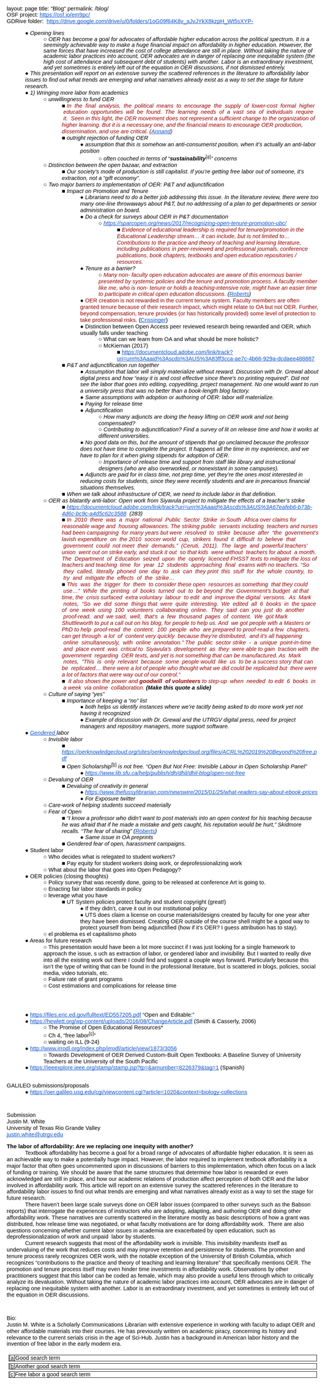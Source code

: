 layout: page
title: "Blog"
permalink: /blog/


<html><head><meta content="text/html; charset=UTF-8" http-equiv="content-type"><style type="text/css">.lst-kix_d9svzt4xlxvu-4>li:before{content:"\0025cb  "}.lst-kix_d9svzt4xlxvu-3>li:before{content:"\0025cf  "}.lst-kix_d9svzt4xlxvu-7>li:before{content:"\0025cb  "}.lst-kix_ohjcj0i0ijr5-1>li:before{content:"\0025cb  "}.lst-kix_ohjcj0i0ijr5-0>li:before{content:"\0025cf  "}.lst-kix_ohjcj0i0ijr5-2>li:before{content:"\0025a0  "}.lst-kix_d9svzt4xlxvu-6>li:before{content:"\0025cf  "}.lst-kix_d9svzt4xlxvu-5>li:before{content:"\0025a0  "}.lst-kix_d9svzt4xlxvu-0>li:before{content:"\0025cf  "}.lst-kix_thojrha39qk-0>li:before{content:"\0025cf  "}.lst-kix_d9svzt4xlxvu-2>li:before{content:"\0025a0  "}.lst-kix_d9svzt4xlxvu-1>li:before{content:"\0025cb  "}ul.lst-kix_ohjcj0i0ijr5-0{list-style-type:none}ul.lst-kix_ohjcj0i0ijr5-1{list-style-type:none}ul.lst-kix_ohjcj0i0ijr5-2{list-style-type:none}ul.lst-kix_ohjcj0i0ijr5-3{list-style-type:none}ul.lst-kix_ohjcj0i0ijr5-4{list-style-type:none}ul.lst-kix_ohjcj0i0ijr5-5{list-style-type:none}ul.lst-kix_ohjcj0i0ijr5-6{list-style-type:none}ul.lst-kix_ohjcj0i0ijr5-7{list-style-type:none}.lst-kix_ohjcj0i0ijr5-8>li:before{content:"\0025a0  "}ul.lst-kix_ohjcj0i0ijr5-8{list-style-type:none}.lst-kix_ohjcj0i0ijr5-5>li:before{content:"\0025a0  "}.lst-kix_ohjcj0i0ijr5-4>li:before{content:"\0025cb  "}.lst-kix_ohjcj0i0ijr5-6>li:before{content:"\0025cf  "}.lst-kix_ohjcj0i0ijr5-3>li:before{content:"\0025cf  "}.lst-kix_ohjcj0i0ijr5-7>li:before{content:"\0025cb  "}ul.lst-kix_thojrha39qk-2{list-style-type:none}ul.lst-kix_thojrha39qk-1{list-style-type:none}ul.lst-kix_thojrha39qk-4{list-style-type:none}ul.lst-kix_thojrha39qk-3{list-style-type:none}ul.lst-kix_thojrha39qk-0{list-style-type:none}ul.lst-kix_thojrha39qk-6{list-style-type:none}ul.lst-kix_thojrha39qk-5{list-style-type:none}ul.lst-kix_thojrha39qk-8{list-style-type:none}ul.lst-kix_thojrha39qk-7{list-style-type:none}.lst-kix_fyawyr5dq9ft-8>li:before{content:"\0025a0  "}.lst-kix_fyawyr5dq9ft-6>li:before{content:"\0025cf  "}.lst-kix_fyawyr5dq9ft-7>li:before{content:"\0025cb  "}.lst-kix_fyawyr5dq9ft-5>li:before{content:"\0025a0  "}.lst-kix_vulbfdfmmfrd-7>li:before{content:"\0025cb  "}ul.lst-kix_vulbfdfmmfrd-7{list-style-type:none}ul.lst-kix_fyawyr5dq9ft-8{list-style-type:none}ul.lst-kix_vulbfdfmmfrd-6{list-style-type:none}ul.lst-kix_fyawyr5dq9ft-7{list-style-type:none}ul.lst-kix_vulbfdfmmfrd-5{list-style-type:none}.lst-kix_vulbfdfmmfrd-6>li:before{content:"\0025cf  "}.lst-kix_vulbfdfmmfrd-8>li:before{content:"\0025a0  "}ul.lst-kix_fyawyr5dq9ft-6{list-style-type:none}ul.lst-kix_vulbfdfmmfrd-4{list-style-type:none}ul.lst-kix_fyawyr5dq9ft-5{list-style-type:none}ul.lst-kix_fyawyr5dq9ft-4{list-style-type:none}ul.lst-kix_fyawyr5dq9ft-3{list-style-type:none}ul.lst-kix_fyawyr5dq9ft-2{list-style-type:none}ul.lst-kix_vulbfdfmmfrd-8{list-style-type:none}ul.lst-kix_fyawyr5dq9ft-1{list-style-type:none}.lst-kix_vulbfdfmmfrd-3>li:before{content:"\0025cf  "}ul.lst-kix_fyawyr5dq9ft-0{list-style-type:none}.lst-kix_vulbfdfmmfrd-4>li:before{content:"\0025cb  "}ul.lst-kix_vulbfdfmmfrd-3{list-style-type:none}.lst-kix_vulbfdfmmfrd-5>li:before{content:"\0025a0  "}ul.lst-kix_vulbfdfmmfrd-2{list-style-type:none}ul.lst-kix_vulbfdfmmfrd-1{list-style-type:none}ul.lst-kix_vulbfdfmmfrd-0{list-style-type:none}.lst-kix_vulbfdfmmfrd-0>li:before{content:"\0025cf  "}ul.lst-kix_ncuh5mvf05o6-7{list-style-type:none}ul.lst-kix_ncuh5mvf05o6-8{list-style-type:none}ul.lst-kix_ncuh5mvf05o6-5{list-style-type:none}ul.lst-kix_ncuh5mvf05o6-6{list-style-type:none}.lst-kix_vulbfdfmmfrd-2>li:before{content:"\0025a0  "}.lst-kix_vulbfdfmmfrd-1>li:before{content:"\0025cb  "}.lst-kix_fyawyr5dq9ft-2>li:before{content:"\0025a0  "}.lst-kix_fyawyr5dq9ft-3>li:before{content:"\0025cf  "}.lst-kix_fyawyr5dq9ft-0>li:before{content:"\0025cf  "}.lst-kix_fyawyr5dq9ft-4>li:before{content:"\0025cb  "}ul.lst-kix_ncuh5mvf05o6-3{list-style-type:none}ul.lst-kix_ncuh5mvf05o6-4{list-style-type:none}ul.lst-kix_ncuh5mvf05o6-1{list-style-type:none}ul.lst-kix_ncuh5mvf05o6-2{list-style-type:none}ul.lst-kix_ncuh5mvf05o6-0{list-style-type:none}.lst-kix_fyawyr5dq9ft-1>li:before{content:"\0025cb  "}ul.lst-kix_d9svzt4xlxvu-0{list-style-type:none}ul.lst-kix_d9svzt4xlxvu-1{list-style-type:none}ul.lst-kix_d9svzt4xlxvu-2{list-style-type:none}ul.lst-kix_d9svzt4xlxvu-3{list-style-type:none}ul.lst-kix_d9svzt4xlxvu-4{list-style-type:none}ul.lst-kix_d9svzt4xlxvu-5{list-style-type:none}ul.lst-kix_d9svzt4xlxvu-6{list-style-type:none}ul.lst-kix_d9svzt4xlxvu-7{list-style-type:none}ul.lst-kix_d9svzt4xlxvu-8{list-style-type:none}.lst-kix_ncuh5mvf05o6-5>li:before{content:"\0025a0  "}.lst-kix_thojrha39qk-4>li:before{content:"\0025cb  "}.lst-kix_ncuh5mvf05o6-3>li:before{content:"\0025cf  "}.lst-kix_ncuh5mvf05o6-7>li:before{content:"\0025cb  "}.lst-kix_ncuh5mvf05o6-2>li:before{content:"\0025a0  "}.lst-kix_ncuh5mvf05o6-6>li:before{content:"\0025cf  "}.lst-kix_thojrha39qk-1>li:before{content:"\0025cb  "}.lst-kix_thojrha39qk-5>li:before{content:"\0025a0  "}.lst-kix_ncuh5mvf05o6-1>li:before{content:"\0025cb  "}.lst-kix_thojrha39qk-2>li:before{content:"\0025a0  "}.lst-kix_ncuh5mvf05o6-0>li:before{content:"\0025cf  "}.lst-kix_ncuh5mvf05o6-8>li:before{content:"\0025a0  "}.lst-kix_thojrha39qk-3>li:before{content:"\0025cf  "}.lst-kix_thojrha39qk-8>li:before{content:"\0025a0  "}.lst-kix_d9svzt4xlxvu-8>li:before{content:"\0025a0  "}.lst-kix_thojrha39qk-6>li:before{content:"\0025cf  "}.lst-kix_ncuh5mvf05o6-4>li:before{content:"\0025cb  "}.lst-kix_thojrha39qk-7>li:before{content:"\0025cb  "}ol{margin:0;padding:0}table td,table th{padding:0}.c3{margin-left:144pt;padding-top:0pt;padding-left:0pt;padding-bottom:0pt;line-height:1.15;orphans:2;widows:2;text-align:left}.c10{margin-left:108pt;padding-top:0pt;padding-left:0pt;padding-bottom:0pt;line-height:1.15;orphans:2;widows:2;text-align:left}.c1{margin-left:72pt;padding-top:0pt;padding-left:0pt;padding-bottom:0pt;line-height:1.15;orphans:2;widows:2;text-align:left}.c2{margin-left:36pt;padding-top:0pt;padding-left:0pt;padding-bottom:0pt;line-height:1.15;orphans:2;widows:2;text-align:left}.c5{color:#000000;font-weight:400;text-decoration:none;vertical-align:baseline;font-size:11pt;font-family:"Arial";font-style:normal}.c11{padding-top:0pt;text-indent:36pt;padding-bottom:0pt;line-height:1.15;orphans:2;widows:2;text-align:left}.c13{padding-top:0pt;padding-bottom:0pt;line-height:1.15;orphans:2;widows:2;text-align:left;height:11pt}.c0{color:#000000;font-weight:400;text-decoration:none;vertical-align:baseline;font-size:11pt;font-family:"Arial";font-style:italic}.c16{padding-top:0pt;padding-bottom:0pt;line-height:1.15;orphans:2;widows:2;text-align:left}.c14{color:#000000;text-decoration:none;vertical-align:baseline;font-size:11pt;font-family:"Arial";font-style:normal}.c21{font-weight:400;text-decoration:none;vertical-align:baseline;font-size:11pt;font-family:"Arial"}.c7{text-decoration-skip-ink:none;-webkit-text-decoration-skip:none;color:#1155cc;text-decoration:underline}.c15{padding-top:0pt;padding-bottom:0pt;line-height:1.0;text-align:left}.c19{background-color:#ffffff;max-width:900pt;padding:72pt 72pt 72pt 36pt}.c18{margin-left:180pt;padding-left:0pt}.c17{border:1px solid black;margin:5px}.c20{margin-left:216pt;padding-left:0pt}.c9{color:inherit;text-decoration:inherit}.c23{margin-left:72pt;padding-left:0pt}.c4{padding:0;margin:0}.c12{font-weight:700}.c6{font-style:italic}.c8{color:#980000}.c22{height:11pt}.title{padding-top:0pt;color:#000000;font-size:21pt;padding-bottom:0pt;font-family:"Trebuchet MS";line-height:1.15;page-break-after:avoid;orphans:2;widows:2;text-align:left}.subtitle{padding-top:0pt;color:#666666;font-size:13pt;padding-bottom:10pt;font-family:"Trebuchet MS";line-height:1.15;page-break-after:avoid;font-style:italic;orphans:2;widows:2;text-align:left}li{color:#000000;font-size:11pt;font-family:"Arial"}p{margin:0;color:#000000;font-size:11pt;font-family:"Arial"}h1{padding-top:0pt;color:#000000;font-weight:700;font-size:18pt;padding-bottom:0pt;font-family:"Trebuchet MS";line-height:1.0;page-break-after:avoid;orphans:2;widows:2;text-align:left}h2{padding-top:0pt;color:#000000;font-weight:700;font-size:14pt;padding-bottom:0pt;font-family:"Trebuchet MS";line-height:1.15;page-break-after:avoid;orphans:2;widows:2;text-align:left}h3{padding-top:0pt;color:#000000;font-weight:700;font-size:12pt;padding-bottom:0pt;font-family:"Trebuchet MS";line-height:1.0;page-break-after:avoid;orphans:2;widows:2;text-align:left}h4{padding-top:0pt;color:#000000;font-weight:700;font-size:11pt;padding-bottom:0pt;font-family:"Arial";line-height:1.0;page-break-after:avoid;orphans:2;widows:2;text-align:left}h5{padding-top:8pt;color:#666666;font-size:11pt;padding-bottom:0pt;font-family:"Trebuchet MS";line-height:1.15;page-break-after:avoid;orphans:2;widows:2;text-align:left}h6{padding-top:8pt;color:#666666;font-size:11pt;padding-bottom:0pt;font-family:"Trebuchet MS";line-height:1.15;page-break-after:avoid;font-style:italic;orphans:2;widows:2;text-align:left}</style></head><body class="c19"><p class="c16"><span>OSF project: </span><span class="c7"><a class="c9" href="https://www.google.com/url?q=https://osf.io/em9pc/&amp;sa=D&amp;ust=1573211565260000">https://osf.io/em9pc/</a></span><span class="c5">&nbsp;</span></p><p class="c16"><span>GDRive folder: &nbsp;</span><span class="c7"><a class="c9" href="https://www.google.com/url?q=https://drive.google.com/drive/u/0/folders/1oG09f64K8v_aJvJYkX8kzpH_Wt5sXYP-&amp;sa=D&amp;ust=1573211565261000">https://drive.google.com/drive/u/0/folders/1oG09f64K8v_aJvJYkX8kzpH_Wt5sXYP-</a></span></p><p class="c13"><span class="c5"></span></p><ul class="c4 lst-kix_d9svzt4xlxvu-0 start"><li class="c2"><span class="c0">Opening lines</span></li></ul><ul class="c4 lst-kix_d9svzt4xlxvu-1 start"><li class="c15 c23"><span class="c0">OER has become a goal for advocates of affordable higher education across the political spectrum. It is a seemingly achievable way to make a huge financial impact on affordability in higher education. However, the same forces that have increased the cost of college attendance are still in place. Without taking the nature of academic labor practices into account, OER advocates are in danger of replacing one inequitable system (the high cost of attendance and subsequent debt of students) with another. Labor is an extraordinary investment, and yet sometimes is entirely left out of the equation in OER discussions, if not dismissed entirely. </span></li></ul><ul class="c4 lst-kix_d9svzt4xlxvu-0"><li class="c2"><span class="c0">This presentation will report on an extensive survey the scattered references in the literature to affordability labor issues to find out what trends are emerging and what narratives already exist as a way to set the stage for future research.</span></li><li class="c2"><span class="c0">1) Wringing more labor from academics</span></li></ul><ul class="c4 lst-kix_d9svzt4xlxvu-1 start"><li class="c1"><span class="c0">unwillingness to fund OER </span></li></ul><ul class="c4 lst-kix_d9svzt4xlxvu-2 start"><li class="c10"><span class="c6 c8">In &nbsp;the &nbsp;final &nbsp;analysis, &nbsp;the &nbsp;political &nbsp;means &nbsp;to &nbsp;encourage &nbsp;the &nbsp;supply &nbsp;of &nbsp;lower-cost &nbsp;formal &nbsp;higher &nbsp;education &nbsp;opportunities &nbsp;will &nbsp;be &nbsp;found. &nbsp;The &nbsp;learning &nbsp;needs &nbsp;of &nbsp;a &nbsp;vast &nbsp;sea &nbsp;of &nbsp;individuals &nbsp;require &nbsp;it. &nbsp;Seen in this light, the OER movement does not represent a sufficient change to the organization of higher learning. But it is a necessary one, and the financial means to encourage OER production, dissemination, and use are critical. (</span><span class="c7 c6"><a class="c9" href="https://www.google.com/url?q=http://www.irrodl.org/index.php/irrodl/article/view/2133&amp;sa=D&amp;ust=1573211565263000">Annand</a></span><span class="c21 c6 c8">)</span></li><li class="c10"><span class="c0">outright rejection of funding OER</span></li></ul><ul class="c4 lst-kix_d9svzt4xlxvu-3 start"><li class="c3"><span class="c0">assumption that this is somehow an anti-consumerist position, when it&rsquo;s actually an anti-labor position</span></li></ul><ul class="c4 lst-kix_d9svzt4xlxvu-4 start"><li class="c16 c18"><span class="c6">often couched in terms of &ldquo;</span><span class="c12 c6">sustainability</span><sup><a href="#cmnt1" id="cmnt_ref1">[a]</a></sup><span class="c0">&rdquo; concerns</span></li></ul><ul class="c4 lst-kix_d9svzt4xlxvu-1"><li class="c1"><span class="c0">Distinction between the open bazaar, and extraction</span></li></ul><ul class="c4 lst-kix_d9svzt4xlxvu-2 start"><li class="c10"><span class="c0">Our society&rsquo;s mode of production is still capitalist. If you&rsquo;re getting free labor out of someone, it&rsquo;s extraction, not a &ldquo;gift economy&rdquo;.</span></li></ul><ul class="c4 lst-kix_d9svzt4xlxvu-1"><li class="c1"><span class="c0">Two major barriers to implementation of OER: P&amp;T and adjunctification</span></li></ul><ul class="c4 lst-kix_d9svzt4xlxvu-2 start"><li class="c10"><span class="c0">Impact on Promotion and Tenure</span></li></ul><ul class="c4 lst-kix_d9svzt4xlxvu-3 start"><li class="c3"><span class="c0">Librarians need to do a better job addressing this issue. In the literature review, there were too many one-line throwaways about P&amp;T, but no addressing of a plan to get departments or senior administration on board. </span></li><li class="c3"><span class="c0">Do a check for surveys about OER in P&amp;T documentation</span></li></ul><ul class="c4 lst-kix_d9svzt4xlxvu-4 start"><li class="c16 c18"><span class="c7 c6"><a class="c9" href="https://www.google.com/url?q=https://sparcopen.org/news/2017/recognizing-open-tenure-promotion-ubc/&amp;sa=D&amp;ust=1573211565265000">https://sparcopen.org/news/2017/recognizing-open-tenure-promotion-ubc/</a></span><span class="c0">&nbsp;</span></li></ul><ul class="c4 lst-kix_d9svzt4xlxvu-5 start"><li class="c16 c20"><span class="c21 c6 c8">Evidence of educational leadership is required for tenure/promotion in the Educational Leadership stream&hellip; It can include, but is not limited to&hellip;Contributions to the practice and theory of teaching and learning literature, including publications in peer-reviewed and professional journals, conference publications, book chapters, textbooks and open education repositories / resources.</span></li></ul><ul class="c4 lst-kix_d9svzt4xlxvu-3"><li class="c3"><span class="c0">Tenure as a barrier?</span></li></ul><ul class="c4 lst-kix_d9svzt4xlxvu-4 start"><li class="c16 c18"><span class="c6 c8">Many non- faculty open education advocates are aware of this enormous barrier presented by systemic policies and the tenure and promotion process. A faculty member like me, who is non- tenure or holds a teaching-intensive role, might have an easier time to participate in critical open education discussions.</span><span class="c6">&nbsp;(</span><span class="c7 c6"><a class="c9" href="https://www.google.com/url?q=https://www.edsurge.com/news/2018-05-16-where-are-all-the-faculty-in-the-open-education-movement&amp;sa=D&amp;ust=1573211565266000">Roberts</a></span><span class="c6">)</span></li></ul><ul class="c4 lst-kix_d9svzt4xlxvu-3"><li class="c3"><span class="c8">OER creation is not rewarded in the current tenure system. Faculty members are often granted tenure because of their research impact, which might relate to OA but not OER. Further, beyond compensation, tenure provides (or has historically provided) some level of protection to take professional risks</span><span>. (</span><span class="c7"><a class="c9" href="https://www.google.com/url?q=http://www.inthelibrarywiththeleadpipe.org/2015/a-critical-take-on-oer-practices-interrogating-commercialization-colonialism-and-content/&amp;sa=D&amp;ust=1573211565267000">Crissinger</a></span><span class="c5">)</span></li><li class="c3"><span class="c5">Distinction between Open Access peer reviewed research being rewarded and OER, which usually falls under teaching</span></li></ul><ul class="c4 lst-kix_d9svzt4xlxvu-4 start"><li class="c16 c18"><span class="c5">What can we learn from OA and what should be more holistic? </span></li><li class="c16 c18"><span class="c5">McKiernan (2017) </span></li></ul><ul class="c4 lst-kix_d9svzt4xlxvu-5 start"><li class="c16 c20"><span class="c7"><a class="c9" href="https://www.google.com/url?q=https://documentcloud.adobe.com/link/track?uri%3Durn%253Aaaid%253Ascds%253AUS%253A83ff3cca-ae7c-4b66-929a-dcdaee488887&amp;sa=D&amp;ust=1573211565268000">https://documentcloud.adobe.com/link/track?uri=urn%3Aaaid%3Ascds%3AUS%3A83ff3cca-ae7c-4b66-929a-dcdaee488887</a></span><span class="c5">&nbsp;</span></li></ul><ul class="c4 lst-kix_d9svzt4xlxvu-2"><li class="c10"><span class="c0">P&amp;T and adjunctification run together</span></li></ul><ul class="c4 lst-kix_d9svzt4xlxvu-3 start"><li class="c3"><span class="c0">Assumption that labor will simply materialize without reward. Discussion with Dr. Grewal about digital press and how &ldquo;easy it is and cost effective since there&#39;s no printing required&rdquo;. Did not see the labor that goes into editing, copyediting, project management. No one would want to run a university press that was no better than a book-length blog factory. </span></li><li class="c3"><span class="c0">Same assumptions with adoption or authoring of OER: labor will materialize. </span></li><li class="c3"><span class="c0">Paying for release time</span></li><li class="c3"><span class="c0">Adjunctification</span></li></ul><ul class="c4 lst-kix_d9svzt4xlxvu-4 start"><li class="c16 c18"><span class="c0">How many adjuncts are doing the heavy lifting on OER work and not being compensated? </span></li><li class="c16 c18"><span class="c0">Contributing to adjunctification? Find a survey of lit on release time and how it works at different universities. </span></li></ul><ul class="c4 lst-kix_d9svzt4xlxvu-3"><li class="c3"><span class="c0">No good data on this, but the amount of stipends that go unclaimed because the professor does not have time to complete the project. It happens all the time in my experience, and we have to plan for it when giving stipends for adoption of OER. </span></li></ul><ul class="c4 lst-kix_d9svzt4xlxvu-4 start"><li class="c16 c18"><span class="c0">Importance of release time and support from staff like library and instructional designers (who are also overworked, or nonexistant in some campuses). </span></li></ul><ul class="c4 lst-kix_d9svzt4xlxvu-3"><li class="c3"><span class="c0">Adjuncts are paid for in class time, not prep time, yet they&rsquo;re the ones most interested in reducing costs for students, since they were recently students and are in precarious financial situations themselves. </span></li></ul><ul class="c4 lst-kix_d9svzt4xlxvu-2"><li class="c10"><span class="c0">When we talk about infrastructure of OER, we need to include labor in that definition. </span></li></ul><ul class="c4 lst-kix_d9svzt4xlxvu-1"><li class="c1"><span class="c0">OER as blatantly anti-labor: Open work from Siyavula project to mitigate the effects of a teacher&rsquo;s strike</span></li></ul><ul class="c4 lst-kix_d9svzt4xlxvu-2 start"><li class="c10"><span class="c7 c6"><a class="c9" href="https://www.google.com/url?q=https://documentcloud.adobe.com/link/track?uri%3Durn%253Aaaid%253Ascds%253AUS%253A67eafeb6-b73b-4d6c-bc9c-a4d5c62c3588&amp;sa=D&amp;ust=1573211565271000">https://documentcloud.adobe.com/link/track?uri=urn%3Aaaid%3Ascds%3AUS%3A67eafeb6-b73b-4d6c-bc9c-a4d5c62c3588</a></span><span class="c0">&nbsp; (283)</span></li><li class="c10"><span class="c6 c8 c21">In &nbsp;2010 &nbsp;there &nbsp;was &nbsp;a &nbsp;major &nbsp;national &nbsp;Public &nbsp;Sector &nbsp;Strike &nbsp;in South &nbsp;Africa over claims for reasonable wage and &nbsp;housing allowances. The striking public &nbsp;servants including &nbsp;teachers and nurses had been campaigning &nbsp;for many years but were &nbsp;resolved &nbsp;to &nbsp;strike &nbsp;because &nbsp;after &nbsp;&ldquo;the &nbsp;government&rsquo;s lavish expenditure &nbsp;on &nbsp;the 2010 &nbsp;soccer world &nbsp;cup, &nbsp;strikers &nbsp;found &nbsp;it &nbsp;difficult &nbsp;to &nbsp;believe &nbsp;that &nbsp;government &nbsp;could &nbsp;not meet &nbsp;their &nbsp;demands.&rdquo; &nbsp;(Ceruti, &nbsp;2011). &nbsp;The &nbsp;large &nbsp;and &nbsp;powerful teachers&rsquo; union &nbsp;went out on strike early, and stuck it out &nbsp;so that kids &nbsp;were without &nbsp;teachers for about &nbsp;a month. The &nbsp;Department &nbsp;of &nbsp;Education &nbsp;seized &nbsp;upon &nbsp;the &nbsp;openly &nbsp;licenced FHSST texts to mitigate the loss of teachers and teaching &nbsp;time &nbsp;for &nbsp;year &nbsp;12 &nbsp;students &nbsp;approaching &nbsp;final &nbsp;exams with no teachers. &ldquo;So &nbsp;they &nbsp;called, &nbsp;literally &nbsp;phoned &nbsp;one &nbsp;day &nbsp;to &nbsp;ask &nbsp;can &nbsp;they print &nbsp;this &nbsp;stuff &nbsp;for &nbsp;the &nbsp;whole &nbsp;country, &nbsp;to &nbsp;try &nbsp;and &nbsp;mitigate the &nbsp;effects &nbsp;of &nbsp;the &nbsp;strike&hellip; &nbsp;</span></li><li class="c10"><span class="c21 c6 c8">This &nbsp;was &nbsp;the &nbsp;trigger &nbsp;for &nbsp;them &nbsp;to consider these open &nbsp;resources as something &nbsp;that they could &nbsp;use&hellip;&rdquo; &nbsp;While &nbsp;the &nbsp;printing &nbsp;of &nbsp;books &nbsp;turned &nbsp;out &nbsp;to &nbsp;be beyond &nbsp;the &nbsp;Government&rsquo;s budget &nbsp;at that time, the &nbsp;crisis surfaced &nbsp;extra voluntary &nbsp;labour &nbsp;to edit &nbsp;and &nbsp;improve the digital &nbsp;versions. &nbsp;As &nbsp;Mark &nbsp;notes, &nbsp;&ldquo;So &nbsp;we &nbsp;did &nbsp;some &nbsp;things that &nbsp;were &nbsp;quite &nbsp;interesting. &nbsp;We &nbsp;edited &nbsp;all &nbsp;6 &nbsp;books &nbsp;in &nbsp;the space of &nbsp;one &nbsp;week &nbsp;using &nbsp;100 &nbsp;volunteers &nbsp;collaborating &nbsp;online. &nbsp;They &nbsp;said &nbsp;can &nbsp;you &nbsp;just &nbsp;do &nbsp;another &nbsp;proof-read, &nbsp;and &nbsp;we said, &nbsp;well, &nbsp;that&rsquo;s &nbsp;a &nbsp;few &nbsp;thousand &nbsp;pages &nbsp;of &nbsp;content. &nbsp;We &nbsp;got Mark Shuttleworth to put a call out on his blog, for people to help us. And &nbsp;we got people with a Masters or PhD to help &nbsp;proof-read &nbsp;the &nbsp;content. &nbsp;100 &nbsp;people &nbsp;who &nbsp;are prepared to proof-read a few &nbsp;chapters, can get through &nbsp;a lot &nbsp;of &nbsp;content very quickly &nbsp;because they&rsquo;re distributed, &nbsp;and it&rsquo;s all happening &nbsp;online &nbsp;simultaneously, &nbsp;with &nbsp;online &nbsp;annotation.&rdquo; The &nbsp;public &nbsp;sector strike &nbsp;- &nbsp;a &nbsp;unique &nbsp;point-in-time &nbsp;and &nbsp;place event &nbsp;was &nbsp;critical to &nbsp;Siyavula&rsquo;s &nbsp;development &nbsp;as &nbsp;they &nbsp;were able to gain &nbsp;traction with &nbsp;the government &nbsp;regarding &nbsp;OER texts, and yet is not something that can be manufactured. As &nbsp;Mark &nbsp;notes, &nbsp;&ldquo;This &nbsp;is &nbsp;only &nbsp;relevant &nbsp;because &nbsp;some &nbsp;people would &nbsp;like &nbsp;us &nbsp;to be a success story that can be &nbsp;replicated&hellip; there were a lot of people who thought what we did could be replicated but &nbsp;there were a lot of factors that were way out of our control.&rdquo;</span></li><li class="c10"><span class="c6 c8">&nbsp;It also shows the power and </span><span class="c12 c6 c8">goodwill &nbsp;of volunteers</span><span class="c6 c8">&nbsp;to step-up &nbsp;when &nbsp;needed &nbsp;to edit &nbsp;6 &nbsp;books &nbsp;in &nbsp;a week &nbsp;via online &nbsp;collaboration. </span><span class="c12 c6">(Make this quote a slide)</span></li></ul><ul class="c4 lst-kix_d9svzt4xlxvu-1"><li class="c1"><span class="c0">Culture of saying &ldquo;yes&rdquo; </span></li></ul><ul class="c4 lst-kix_d9svzt4xlxvu-2 start"><li class="c10"><span class="c0">Importance of keeping a &ldquo;no&rdquo; list</span></li></ul><ul class="c4 lst-kix_d9svzt4xlxvu-3 start"><li class="c3"><span class="c0">both helps us identify instances where we&rsquo;re tacitly being asked to do more work yet not having it recognized</span></li><li class="c3"><span class="c0">Example of discussion with Dr. Grewal and the UTRGV digital press, need for project managers and repository managers, more support software. </span></li></ul><ul class="c4 lst-kix_d9svzt4xlxvu-0"><li class="c2"><span class="c7 c6"><a class="c9" href="https://www.google.com/url?q=http://lornamcampbell.org/higher-education/open-practice-and-invisible-labour/&amp;sa=D&amp;ust=1573211565274000">Gendered </a></span><span class="c0">labor</span></li></ul><ul class="c4 lst-kix_d9svzt4xlxvu-1 start"><li class="c1"><span class="c0">Invisible labor </span></li></ul><ul class="c4 lst-kix_d9svzt4xlxvu-2 start"><li class="c10"><span class="c6 c7"><a class="c9" href="https://www.google.com/url?q=https://oerknowledgecloud.org/sites/oerknowledgecloud.org/files/ACRL%25202019%2520Beyond%2520free.pdf&amp;sa=D&amp;ust=1573211565275000">https://oerknowledgecloud.org/sites/oerknowledgecloud.org/files/ACRL%202019%20Beyond%20free.pdf</a></span></li><li class="c10"><span class="c6">Open Scholarship</span><sup><a href="#cmnt2" id="cmnt_ref2">[b]</a></sup><span class="c0">&nbsp;is not free. &ldquo;Open But Not Free: Invisible Labour in Open Scholarship Panel&rdquo;</span></li></ul><ul class="c4 lst-kix_d9svzt4xlxvu-3 start"><li class="c3"><span class="c7 c6"><a class="c9" href="https://www.google.com/url?q=https://www.lib.sfu.ca/help/publish/dh/dhil/dhil-blog/open-not-free&amp;sa=D&amp;ust=1573211565276000">https://www.lib.sfu.ca/help/publish/dh/dhil/dhil-blog/open-not-free</a></span></li></ul><ul class="c4 lst-kix_d9svzt4xlxvu-1"><li class="c1"><span class="c0">Devaluing of OER</span></li></ul><ul class="c4 lst-kix_d9svzt4xlxvu-2 start"><li class="c10"><span class="c0">Devaluing of creativity in general</span></li></ul><ul class="c4 lst-kix_d9svzt4xlxvu-3 start"><li class="c3"><span class="c7 c6"><a class="c9" href="https://www.google.com/url?q=https://www.thefussylibrarian.com/newswire/2015/01/25/what-readers-say-about-ebook-prices&amp;sa=D&amp;ust=1573211565277000">https://www.thefussylibrarian.com/newswire/2015/01/25/what-readers-say-about-ebook-prices</a></span></li><li class="c3"><span class="c0">For Exposure twitter</span></li></ul><ul class="c4 lst-kix_d9svzt4xlxvu-1"><li class="c1"><span class="c0">Care-work of helping students succeed materially</span></li><li class="c1"><span class="c0">Fear of Open</span></li></ul><ul class="c4 lst-kix_d9svzt4xlxvu-2 start"><li class="c10"><span class="c6">&ldquo;I know a professor who didn&rsquo;t want to post materials into an open context for his teaching because he was afraid that if he made a mistake and gets caught, his reputation would be hurt,&rdquo; Skidmore recalls. &ldquo;The fear of sharing&rdquo; (</span><span class="c7 c6"><a class="c9" href="https://www.google.com/url?q=https://www.edsurge.com/news/2018-05-16-where-are-all-the-faculty-in-the-open-education-movement&amp;sa=D&amp;ust=1573211565278000">Roberts</a></span><span class="c0">)</span></li></ul><ul class="c4 lst-kix_d9svzt4xlxvu-3 start"><li class="c3"><span class="c0">Same issue in OA preprints</span></li></ul><ul class="c4 lst-kix_d9svzt4xlxvu-2"><li class="c10"><span class="c0">Gendered fear of open, harassment campaigns. </span></li></ul><ul class="c4 lst-kix_d9svzt4xlxvu-0"><li class="c2"><span class="c5">Student labor</span></li></ul><ul class="c4 lst-kix_d9svzt4xlxvu-1 start"><li class="c1"><span class="c5">Who decides what is relegated to student workers?</span></li></ul><ul class="c4 lst-kix_d9svzt4xlxvu-2 start"><li class="c10"><span class="c5">Pay equity for student workers doing work, or deprofessionalizing work</span></li></ul><ul class="c4 lst-kix_d9svzt4xlxvu-1"><li class="c1"><span>What about the labor that goes into Open Pedagogy?</span></li></ul><ul class="c4 lst-kix_d9svzt4xlxvu-0"><li class="c2"><span class="c5">OER policies (closing thoughts) </span></li></ul><ul class="c4 lst-kix_d9svzt4xlxvu-1 start"><li class="c1"><span class="c5">Policy survey that was recently done, going to be released at conference Art is going to. </span></li><li class="c1"><span class="c5">Enacting fair labor standards in policy</span></li><li class="c1"><span class="c5">leverage what you have</span></li></ul><ul class="c4 lst-kix_d9svzt4xlxvu-2 start"><li class="c10"><span class="c5">UT System policies protect faculty and student copyright (great!)</span></li></ul><ul class="c4 lst-kix_d9svzt4xlxvu-3 start"><li class="c3"><span class="c5">If they didn&rsquo;t, carve it out in our institutional policy</span></li><li class="c3"><span class="c5">UTS does claim a license on course materials/designs created by faculty for one year after they have been dismissed. Creating OER outside of the course shell might be a good way to protect yourself from being adjunctified (how if it&rsquo;s OER? I guess attribution has to stay). </span></li></ul><ul class="c4 lst-kix_d9svzt4xlxvu-1"><li class="c1"><span class="c5">el problema es el capitalismo photo</span></li></ul><ul class="c4 lst-kix_d9svzt4xlxvu-0"><li class="c2"><span class="c5">Areas for future research</span></li></ul><ul class="c4 lst-kix_d9svzt4xlxvu-1 start"><li class="c1"><span class="c5">This presentation would have been a lot more succinct if I was just looking for a single framework to approach the issue, s uch as extraction of labor, or gendered labor and invisibility. But I wanted to really dive into all the existing work out there I could find and suggest a couple ways forward. Particularly because this isn&rsquo;t the type of writing that can be found in the professional literature, but is scattered in blogs, policies, social media, video tutorials, etc. </span></li><li class="c1"><span class="c5">Failure rate of grant programs</span></li><li class="c1"><span class="c5">Cost estimations and complications for release time</span></li></ul><p class="c13"><span class="c5"></span></p><p class="c13"><span class="c5"></span></p><p class="c13"><span class="c5"></span></p><p class="c13"><span class="c5"></span></p><ul class="c4 lst-kix_vulbfdfmmfrd-0 start"><li class="c2"><span class="c7"><a class="c9" href="https://www.google.com/url?q=https://files.eric.ed.gov/fulltext/ED557205.pdf&amp;sa=D&amp;ust=1573211565283000">https://files.eric.ed.gov/fulltext/ED557205.pdf</a></span><span class="c5">&nbsp;&ldquo;Open and Editable:&rdquo;</span></li><li class="c2"><span class="c7"><a class="c9" href="https://www.google.com/url?q=https://hewlett.org/wp-content/uploads/2016/08/ChangeArticle.pdf&amp;sa=D&amp;ust=1573211565284000">https://hewlett.org/wp-content/uploads/2016/08/ChangeArticle.pdf</a></span><span class="c5">&nbsp;(Smith &amp; Casserly, 2006)</span></li></ul><ul class="c4 lst-kix_vulbfdfmmfrd-1 start"><li class="c1"><span class="c5">The Promise of Open Educational Resources*</span></li><li class="c1"><span>Ch 4, &ldquo;</span><span>free labor</span><sup><a href="#cmnt3" id="cmnt_ref3">[c]</a></sup><span class="c5">&rdquo; </span></li><li class="c1"><span class="c5">waiting on ILL (9-24)</span></li></ul><ul class="c4 lst-kix_vulbfdfmmfrd-0"><li class="c2"><span class="c7"><a class="c9" href="https://www.google.com/url?q=http://www.irrodl.org/index.php/irrodl/article/view/1873/3056&amp;sa=D&amp;ust=1573211565285000">http://www.irrodl.org/index.php/irrodl/article/view/1873/3056</a></span></li></ul><ul class="c4 lst-kix_vulbfdfmmfrd-1 start"><li class="c1"><span class="c5">Towards Development of OER Derived Custom-Built Open Textbooks: A Baseline Survey of University Teachers at the University of the South Pacific</span></li></ul><ul class="c4 lst-kix_vulbfdfmmfrd-0"><li class="c2"><span class="c7"><a class="c9" href="https://www.google.com/url?q=https://ieeexplore.ieee.org/stamp/stamp.jsp?tp%3D%26arnumber%3D8226379%26tag%3D1&amp;sa=D&amp;ust=1573211565286000">https://ieeexplore.ieee.org/stamp/stamp.jsp?tp=&amp;arnumber=8226379&amp;tag=1</a></span><span class="c5">&nbsp;(Spanish)</span></li></ul><p class="c13"><span class="c14 c12"></span></p><p class="c13"><span class="c5"></span></p><p class="c16"><span class="c5">GALILEO submissions/proposals</span></p><ul class="c4 lst-kix_ncuh5mvf05o6-0 start"><li class="c2"><span class="c7"><a class="c9" href="https://www.google.com/url?q=https://oer.galileo.usg.edu/cgi/viewcontent.cgi?article%3D1020%26context%3Dbiology-collections&amp;sa=D&amp;ust=1573211565287000">https://oer.galileo.usg.edu/cgi/viewcontent.cgi?article=1020&amp;context=biology-collections</a></span></li></ul><p class="c13"><span class="c12 c14"></span></p><p class="c13"><span class="c14 c12"></span></p><p class="c13"><span class="c14 c12"></span></p><p class="c16"><span class="c5">Submission</span></p><p class="c16"><span class="c5">Justin M. White</span></p><p class="c16"><span class="c5">University of Texas Rio Grande Valley</span></p><p class="c16"><span class="c7"><a class="c9" href="mailto:justin.white@utrgv.edu">justin.white@utrgv.edu</a></span><span class="c5">&nbsp;</span></p><p class="c13"><span class="c14 c12"></span></p><p class="c16"><span class="c12">The labor of affordability: Are we replacing one inequity with another?</span></p><p class="c11"><span class="c5">&#8203;Textbook affordability has become a goal for a broad range of advocates of affordable higher education. It is seen as an achievable way to make a potentially huge impact. However, the labor required to implement textbook affordability is a major factor that often goes uncommented upon in discussions of barriers to this implementation, which often focus on a lack of funding or training. We should be aware that the same structures that determine how labor is rewarded or even acknowledged are still in place, and how our academic relations of production affect perception of both OER and the labor involved in affordability work. This article will report on an extensive survey the scattered references in the literature to affordability labor issues to find out what trends are emerging and what narratives already exist as a way to set the stage for future research.</span></p><p class="c11"><span class="c5">There haven&rsquo;t been large scale surveys done on OER labor issues (compared to other surveys such as the Babson reports) that interrogate the experiences of instructors who are adopting, adapting, and authoring OER and doing other affordability work. These narratives are currently scattered in the literature mostly as basic descriptions of how a grant was distributed, how release time was negotiated, or what faculty motivations are for doing affordability work. &nbsp;There are also questions concerning whether current labor issues in academia are exacerbated by open education, such as deprofessionalization of work and unpaid &nbsp;labor by students. </span></p><p class="c11"><span class="c5">Current research suggests that most of the affordability work is invisible. This invisibility manifests itself as undervaluing of the work that reduces costs and may improve retention and persistence for students. The promotion and tenure process rarely recognizes OER work, with the notable exception of the University of British Columbia, which recognizes &ldquo;contributions to the practice and theory of teaching and learning literature&rdquo; that specifically mentions OER. The promotion and tenure process itself may even hinder time investments in affordability work. Observations by other practitioners suggest that this labor can be coded as female, which may also provide a useful lens through which to critically analyze its devaluation. Without taking the nature of academic labor practices into account, OER advocates are in danger of replacing one inequitable system with another. Labor is an extraordinary investment, and yet sometimes is entirely left out of the equation in OER discussions.</span></p><p class="c11 c22"><span class="c5"></span></p><p class="c13"><span class="c5"></span></p><p class="c13"><span class="c5"></span></p><p class="c16"><span class="c5">Bio: </span></p><p class="c16"><span class="c5">Justin M. White is a Scholarly Communications Librarian with extensive experience in working with faculty to adapt OER and other affordable materials into their courses. He has previously written on academic piracy, concerning its history and relevance to the current serials crisis in the age of Sci-Hub. Justin has a background in American labor history and the invention of free labor in the early modern era. </span></p><p class="c13"><span class="c5"></span></p><div class="c17"><p class="c15"><a href="#cmnt_ref1" id="cmnt1">[a]</a><span class="c5">Good search term</span></p></div><div class="c17"><p class="c15"><a href="#cmnt_ref2" id="cmnt2">[b]</a><span class="c5">Another good search term</span></p></div><div class="c17"><p class="c15"><a href="#cmnt_ref3" id="cmnt3">[c]</a><span class="c5">Free labor a good search term</span></p></div></body></html>
